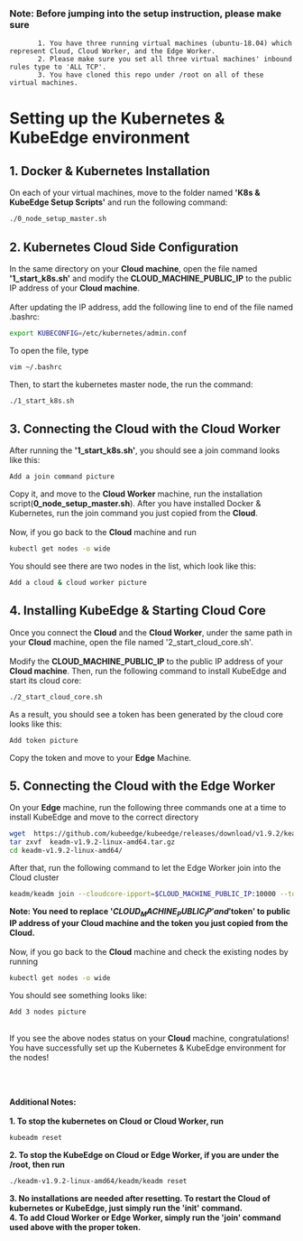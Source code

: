 ### Note:  Before jumping into the setup instruction, please make sure
           1. You have three running virtual machines (ubuntu-18.04) which represent Cloud, Cloud Worker, and the Edge Worker.
           2. Please make sure you set all three virtual machines' inbound rules type to 'ALL TCP'.
           3. You have cloned this repo under /root on all of these virtual machines.

# Setting up the Kubernetes & KubeEdge environment
## 1. Docker & Kubernetes Installation
On each of your virtual machines, move to the folder named **'K8s & KubeEdge Setup Scripts'** and run the following command:
```bash
./0_node_setup_master.sh
```
 
## 2. Kubernetes Cloud Side Configuration
In the same directory on your **Cloud machine**, open the file named **'1_start_k8s.sh'** and modify the **CLOUD_MACHINE_PUBLIC_IP** to the public IP address of your **Cloud machine**.\
\
After updating the IP address, add the following line to end of the file named .bashrc:
```bash
export KUBECONFIG=/etc/kubernetes/admin.conf
```
To open the file, type
```bash
vim ~/.bashrc
```
Then, to start the kubernetes master node, the run the command:
```bash
./1_start_k8s.sh
```

## 3. Connecting the Cloud with the Cloud Worker
After running the **'1_start_k8s.sh'**, you should see a join command looks like this:
```bash
Add a join command picture
```
Copy it, and move to the **Cloud Worker** machine, run the installation script(**0_node_setup_master.sh**). After you have installed Docker & Kubernetes, run the join command you just copied from the **Cloud**.\
\
Now, if you go back to the **Cloud** machine and run
```bash
kubectl get nodes -o wide
```
You should see there are two nodes in the list, which look like this:
```bash
Add a cloud & cloud worker picture
```

## 4. Installing KubeEdge & Starting Cloud Core
Once you connect the **Cloud** and the **Cloud Worker**, under the same path in your **Cloud** machine, open the file named '2_start_cloud_core.sh'.\
\
Modify the **CLOUD_MACHINE_PUBLIC_IP** to the public IP address of your **Cloud machine**. Then, run the following command to install KubeEdge and start its cloud core:
```bash
./2_start_cloud_core.sh
```
As a result, you should see a token has been generated by the cloud core looks like this:
```bash
Add token picture
```
Copy the token and move to your **Edge** Machine.


## 5. Connecting the Cloud with the Edge Worker
On your **Edge** machine, run the following three commands one at a time to install KubeEdge and move to the correct directory
```bash
wget  https://github.com/kubeedge/kubeedge/releases/download/v1.9.2/keadm-v1.9.2-linux-amd64.tar.gz
tar zxvf  keadm-v1.9.2-linux-amd64.tar.gz
cd keadm-v1.9.2-linux-amd64/
```
After that, run the following command to let the Edge Worker join into the Cloud cluster
```bash
keadm/keadm join --cloudcore-ipport=$CLOUD_MACHINE_PUBLIC_IP:10000 --token=$token
```
**Note: You need to replace '$CLOUD_MACHINE_PUBLIC_IP' and '$token' to public IP address of your Cloud machine and the token you just copied from the Cloud.**\
\
Now, if you go back to the **Cloud** machine and check the existing nodes by running
```bash
kubectl get nodes -o wide
```
You should see something looks like:
```bash
Add 3 nodes picture
```
\
If you see the above nodes status on your **Cloud** machine, congratulations! You have successfully set up the Kubernetes & KubeEdge environment for the nodes!

\
&nbsp;

**Additional Notes:**\
\
**1. To stop the kubernetes on Cloud or Cloud Worker, run**
```bash
kubeadm reset
```
**2. To stop the KubeEdge on Cloud or Edge Worker, if you are under the /root, then run**
```bash
./keadm-v1.9.2-linux-amd64/keadm/keadm reset
```
**3. No installations are needed after resetting. To restart the Cloud of kubernetes or KubeEdge, just simply run the 'init' command.**\
**4. To add Cloud Worker or Edge Worker, simply run the 'join' command used above with the proper token.**


